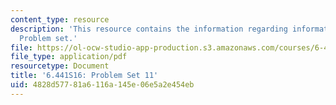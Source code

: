 ```yaml
---
content_type: resource
description: 'This resource contains the information regarding information theory:
  Problem set.'
file: https://ol-ocw-studio-app-production.s3.amazonaws.com/courses/6-441-information-theory-spring-2016/4828d57781a6116a145e06e5a2e454eb_MIT6_441S16_problem_set11.pdf
file_type: application/pdf
resourcetype: Document
title: '6.441S16: Problem Set 11'
uid: 4828d577-81a6-116a-145e-06e5a2e454eb
---
```

